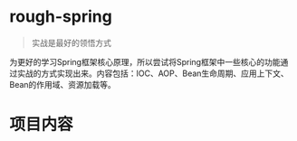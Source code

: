 # rough-spring
> 实战是最好的领悟方式

为更好的学习Spring框架核心原理，所以尝试将Spring框架中一些核心的功能通过实战的方式实现出来。内容包括：IOC、AOP、Bean生命周期、应用上下文、Bean的作用域、资源加载等。

# 项目内容
